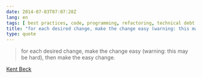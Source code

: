```yaml
---
date: 2014-07-03T07:07:28Z
lang: en
tags: [ best practices, code, programming, refactoring, technical debt ]
title: "for each desired change, make the change easy (warning: this may be"
type: quote
---
```


> for each desired change, make the change easy (warning: this may be
> hard), then make the easy change.

[Kent Beck](https://twitter.com/KentBeck/status/250733358307500032)

